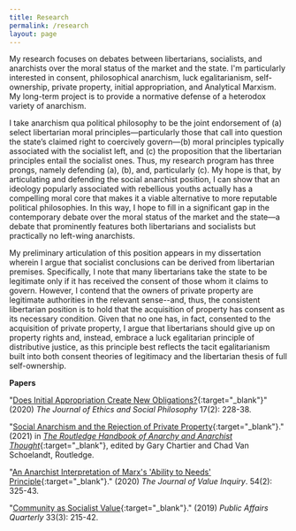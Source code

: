 ```yaml
---
title: Research
permalink: /research
layout: page
---
```


My research focuses on debates between libertarians, socialists, and anarchists over the moral status of the market and the state. I'm particularly interested in consent, philosophical anarchism, luck egalitarianism, self-ownership, private property, initial appropriation, and Analytical Marxism. My long-term project is to provide a normative defense of a heterodox variety of anarchism.

I take anarchism qua political philosophy to be the joint endorsement of (a) select libertarian moral principles—particularly those that call into question the state’s claimed right to coercively govern—(b) moral principles typically associated with the socialist left, and (c) the proposition that the libertarian principles entail the socialist ones. Thus, my research program has three prongs, namely defending (a), (b), and, particularly (c). My hope is that, by articulating and defending the social anarchist position, I can show that an ideology popularly associated with rebellious youths actually has a compelling moral core that makes it a viable alternative to more reputable political philosophies. In this way, I hope to fill in a significant gap in the contemporary debate over the moral status of the market and the state—a debate that prominently features both libertarians and socialists but practically no left-wing anarchists.

My preliminary articulation of this position appears in my dissertation wherein I argue that socialist conclusions can be derived from libertarian premises. Specifically, I note that many libertarians take the state to be legitimate only if it has received the consent of those whom it claims to govern. However, I contend that the owners of private property are legitimate authorities in the relevant sense--and, thus, the consistent libertarian position is to hold that the acquisition of property has consent as its necessary condition. Given that no one has, in fact, consented to the acquisition of private property, I argue that libertarians should give up on property rights and, instead, embrace a luck egalitarian principle of distributive justice, as this principle best reflects the tacit egalitarianism built into both consent theories of legitimacy and the libertarian thesis of full self-ownership.



**Papers**

"[Does Initial Appropriation Create New Obligations?](http://jesp.org/index.php/jesp/article/view/952){:target="_blank"}" (2020) _The Journal of Ethics and Social Philosophy_ 17(2): 228-38.

"[Social Anarchism and the Rejection of Private Property](/files/SpaffordSocialAnarchism.pdf){:target="_blank"}." (2021) in [_The Routledge Handbook of Anarchy and Anarchist Thought_](https://www.routledge.com/The-Routledge-Handbook-of-Anarchy-and-Anarchist-Thought/Chartier-Schoelandt/p/book/9781138737587?fbclid=IwAR1djhuz_0oQd_CY3fza_aIuGvZUmVjk8H0yBn3dJHXP_Op_ZfZ9r6Dk5yc){:target="_blank"}, edited by Gary Chartier and Chad Van Schoelandt, Routledge.

"[An Anarchist Interpretation of Marx's 'Ability to Needs' Principle](/files/AANP.pdf){:target="_blank"}." (2020) _The Journal of Value Inquiry_. 54(2): 325-43.

"[Community as Socialist Value](/files/Community.pdf){:target="_blank"}." (2019) _Public Affairs Quarterly_ 33(3): 215-42.
